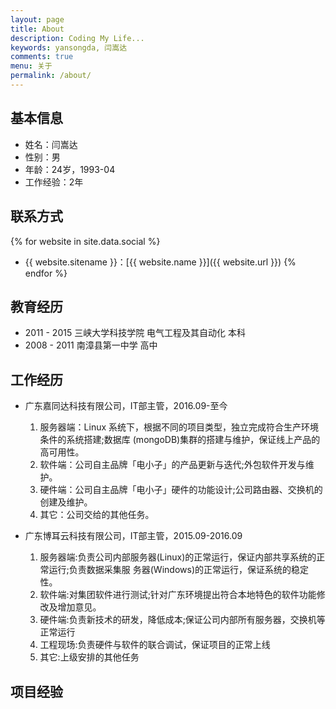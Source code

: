 ```yaml
---
layout: page
title: About
description: Coding My Life...
keywords: yansongda, 闫嵩达
comments: true
menu: 关于
permalink: /about/
---
```


## 基本信息

- 姓名：闫嵩达
- 性别：男
- 年龄：24岁，1993-04
- 工作经验：2年


## 联系方式

{% for website in site.data.social %}
* {{ website.sitename }}：[{{ website.name }}]({{ website.url }})
{% endfor %}

## 教育经历

- 2011 - 2015 三峡大学科技学院 电气工程及其自动化 本科
- 2008 - 2011 南漳县第一中学 高中

## 工作经历

* 广东嘉同达科技有限公司，IT部主管，2016.09-至今
  1. 服务器端：Linux 系统下，根据不同的项目类型，独立完成符合生产环境条件的系统搭建;数据库 (mongoDB)集群的搭建与维护，保证线上产品的高可用性。
  2. 软件端：公司自主品牌「电小子」的产品更新与迭代;外包软件开发与维护。
  3. 硬件端：公司自主品牌「电小子」硬件的功能设计;公司路由器、交换机的创建及维护。 
  4. 其它：公司交给的其他任务。

* 广东博耳云科技有限公司，IT部主管，2015.09-2016.09
  1. 服务器端:负责公司内部服务器(Linux)的正常运行，保证内部共享系统的正常运行;负责数据采集服 务器(Windows)的正常运行，保证系统的稳定性。 
  2. 软件端:对集团软件进行测试;针对广东环境提出符合本地特色的软件功能修改及增加意见。 
  3. 硬件端:负责新技术的研发，降低成本;保证公司内部所有服务器，交换机等正常运行 
  4. 工程现场:负责硬件与软件的联合调试，保证项目的正常上线
  5. 其它:上级安排的其他任务

## 项目经验


